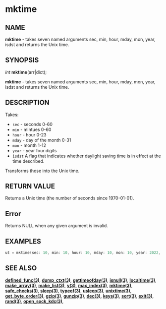 # mktime

## NAME

**mktime** - takes seven named arguments sec, min, hour, mday, mon, year, isdst and returns the Unix time.

## SYNOPSIS

*int* **mktime**(arr|dict);

**mktime** - takes seven named arguments sec, min, hour, mday, mon, year, isdst and returns the Unix time.

## DESCRIPTION

Takes:
- `sec` - seconds 0-60
- `min` - mintues 0-60
- `hour` - hour 0-23
- `mday` - day of the month 0-31
- `mon` - month 1-12
- `year` - year four digits 
- `isdst` A flag that indicates whether daylight saving time is in effect at the time described.

Transforms those into the Unix time.


## RETURN VALUE
Returns a Unix time (the number of seconds since 1970-01-01).

## Error

Returns NULL when any given argument is invalid.

## EXAMPLES

```cpp
ut = mktime(sec: 10, min: 10, hour: 10, mday: 10, mon: 10, year: 2022, isdst: false);
```

## SEE ALSO

**[defined_func(3)](defined_func.md)**,
**[dump_ctxt(3)](dump_ctxt.md)**,
**[gettimeofday(3)](gettimeofday.md)**,
**[isnull(3)](isnull.md)**,
**[localtime(3)](localtime.md)**,
**[make_array(3)](make_array.md)**,
**[make_list(3)](make_list.md)**,
**[v(3)](v.md)**,
**[max_index(3)](max_index.md)**,
**[mktime(3)](mktime.md)**,
**[safe_checks(3)](safe_checks.md)**,
**[sleep(3)](sleep.md)**,
**[typeof(3)](typeof.md)**,
**[usleep(3)](usleep.md)**,
**[unixtime(3)](unixtime.md)**,
**[get_byte_order(3)](get_byte_order.md)**,
**[gzip(3)](gzip.md)**,
**[gunzip(3)](gunzip.md)**,
**[dec(3)](dec.md)**,
**[keys(3)](keys.md)**,
**[sort(3)](sort.md)**,
**[exit(3)](exit.md)**,
**[rand(3)](rand.md)**,
**[open_sock_kdc(3)](open_sock_kdc.md)**,

